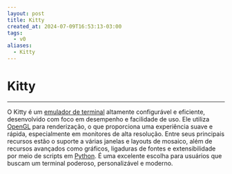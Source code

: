 ```yaml
---
layout: post
title: Kitty
created_at: 2024-07-09T16:53:13-03:00
tags:
  - v0
aliases:
  - Kitty
---
```

# Kitty
---

O Kitty é um [emulador de terminal](emulador%20de%20terminal.md) altamente configurável e eficiente, desenvolvido com foco em desempenho e facilidade de uso. Ele utiliza [OpenGL](2024-07-09-OpenGL.md) para renderização, o que proporciona uma experiência suave e rápida, especialmente em monitores de alta resolução. Entre seus principais recursos estão o suporte a várias janelas e layouts de mosaico, além de recursos avançados como gráficos, ligaduras de fontes e extensibilidade por meio de scripts em [Python](2024-07-09-Linguagem_Python.md). É uma excelente escolha para usuários que buscam um terminal poderoso, personalizável e moderno.